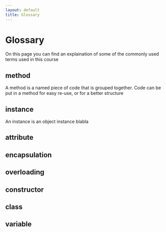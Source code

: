 ```yaml
---
layout: default
title: Glossary
---
```


# Glossary

On this page you can find an explaination of some of the commonly used terms used in this course

## method

A method is a named piece of code that is grouped together. Code can be put in a method for easy re-use, or for a better structure

## instance  

An instance is an object instance blabla

## attribute


## encapsulation


## overloading


## constructor


## class


## variable

